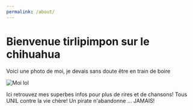 ```yaml
---
permalink: /about/
---
```




# Bienvenue tirlipimpon sur le chihuahua

Voici une photo de moi, je devais sans doute être en train de boire

![Moi lol](moboldi.png)


Ici retrouvez mes superbes infos pour plus de rires et de chansons! Tous UNIL contre la vie chère! Un pirate n'abandonne ... JAMAIS! 

